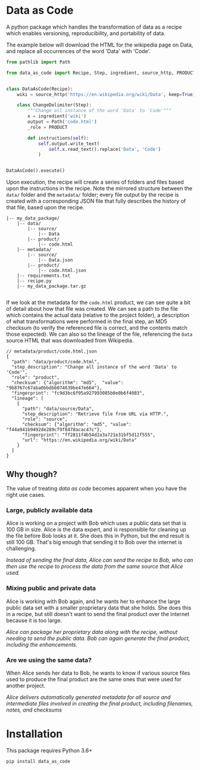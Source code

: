 # Data as Code

A python package which handles the transformation of data as a recipe which
enables versioning, reproducibility, and portability of data.

The example below will download the HTML for the wikipedia page on Data, and
replace all occurrences of the word 'Data' with 'Code'.

```python
from pathlib import Path

from data_as_code import Recipe, Step, ingredient, source_http, PRODUCT


class DataAsCode(Recipe):
    wiki = source_http('https://en.wikipedia.org/wiki/Data', keep=True)

    class ChangeDelimiter(Step):
        """Change all instance of the word 'Data' to 'Code'"""
        x = ingredient('wiki')
        output = Path('code.html')
        _role = PRODUCT

        def instructions(self):
            self.output.write_text(
                self.x.read_text().replace('Data', 'Code')
            )


DataAsCode().execute()

```

Upon execution, the recipe will create a series of folders and files based upon
the instructions in the recipe. Note the mirrored structure between the `data/`
folder and the `metadata/` folder; every file output by the recipe is created
with a corresponding JSON file that fully describes the history of that file,
based upon the recipe.

```
|-- my_data_package/
    |-- data/
        |-- source/
            |-- Data
        |-- product/
            |-- code.html
    |-- metadata/
        |-- source/
            |-- Data.json
        |-- product/
            |-- code.html.json
    |-- requirements.txt
    |-- recipe.py
    |-- my_data_package.tar.gz
 
```

If we look at the metadata for the `code.html` product, we can see quite a bit
of detail about how that file was created. We can see a path to the file which
contains the actual data (relative to the project folder), a description of what
transformations were performed in the final step, an MD5 checksum (to verify
the referenced file is correct, and the contents match those expected). We can
also so the lineage of the file, referencing the `Data` source HTML that was
downloaded from Wikipedia.

```json5
// metadata/product/code.html.json
{
  "path": "data/product/code.html",
  "step_description": "Change all instance of the word 'Data' to 'Code'",
  "role": "product",
  "checksum": {"algorithm": "md5",  "value": "9b8767c67aba0bbdbb074639be47e664"},
  "fingerprint": "fc9d3bc6f95a927993085b0e0b6f4083",
  "lineage": [
    {
      "path": "data/source/Data",
      "step_description": "Retrieve file from URL via HTTP.",
      "role": "source",
      "checksum": {"algorithm": "md5", "value": "f44a941b9492de289cf9f8478acac47c"},
      "fingerprint": "ff2811f4b54d2a3a721e31bf5d12f555",
      "url": "https://en.wikipedia.org/wiki/Data"
    }
  ]
}
```


## Why though?

The value of treating *data as code* becomes apparent when you have the right
use cases.

### Large, publicly available data

Alice is working on a project with Bob which uses a public data set that is 100
GB in size. Alice is the data expert, and is responsible for cleaning up the
file before Bob looks at it. She does this in Python, but the end result is
still 100 GB. That's big enough that sending it to Bob over the internet is
challenging.

*Instead of sending the final data, Alice can send the recipe to Bob, who can
then use the recipe to process the data from the same source that Alice used.*

### Mixing public and private data

Alice is working with Bob again, and he wants her to enhance the large public
data set with a smaller proprietary data that she holds. She does this in a
recipe, but still doesn't want to send the final product over the internet
because it is too large.

*Alice can package her proprietary data along with the recipe, without needing
to send the public data. Bob can again generate the final product, including the
enhancements.*

### Are we using the same data?

When Alice sends her data to Bob, he wants to know if various source files used
to produce the final product are the same ones that were used for another
project.

*Alice delivers automatically generated metadata for all source and intermediate
files involved in creating the final product, including filenames, notes, and
checksums*

# Installation

This package requires Python 3.6+

```shell
pip install data_as_code
```
